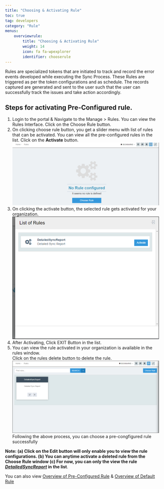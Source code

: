 ```yaml
---
title: "Choosing & Activating Rule"
toc: true
tag: developers
category: "Rule"
menus: 
    overviewrule:
        title: "Choosing & Activating Rule"
        weight: 14
        icon: fa fa-wpexplorer
        identifier: chooserule
---
```

Rules are specialized tokens that are initiated to track and record the error events
developed while executing the Sync Process. These Rules are triggered as per the 
token configurations and as schedule. The records captured are generated and sent 
to the user such that the user can successfully track the issues and take action 
accordingly. 

## Steps for activating Pre-Configured rule.   
1. Login to the portal & Navigate to the Manage > Rules. You can view the Rules Interface. Click on the Choose Rule button.  
2. On clicking choose rule button, you get a slider menu with list of rules that can be activated. You can view all the pre-configured rules in the list. Click on the **Activate** button.  
![choose-rule1](/staticfiles/rules/media/choose-rule1.png)    
3.	On clicking the activate button, the selected rule gets activated for your organization.  
![choose-rule2](/staticfiles/rules/media/choose-rule2.png)        
4. After Activating, Click EXIT Button in the list.   
5. You can view the rule activated in your organization is available in the rules window.  
Click on the rules delete button to delete the rule. 
![choose-rule4](/staticfiles/rules/media/choose-rule4.png)     
Following the above process, you can choose a pre-congfigured rule successfully 

**Note: (a) Click on the Edit button will only enable you to view the rule configurations.
        (b) You can anytime activate a deleted rule from the Choose Rule window
        (c) For now, you can only the view the rule [_DetailedSyncReport_](/rule/preconfigured-rule-for-detailed-sync-report/) in the list**.


You can also view [Overview of Pre-Configured Rule](/rule/preconfigured-rule-overview/) & [Overview of Default Rule](/rule/default-rule-overview/)





